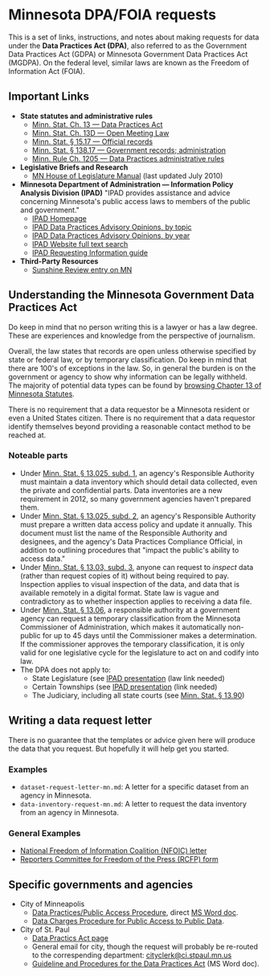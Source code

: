 # Minnesota DPA/FOIA requests

This is a set of links, instructions, and notes about making requests for data under the **Data Practices Act (DPA)**, also referred to as the Government Data Practices Act (GDPA) or Minnesota Government Data Practices Act (MGDPA).  On the federal level, similar laws are known as the Freedom of Information Act (FOIA).

## Important Links

* **State statutes and administrative rules**
    * [Minn. Stat. Ch. 13 — Data Practices Act](https://www.revisor.leg.state.mn.us/statutes/?id=13)
    * [Minn. Stat. Ch. 13D — Open Meeting Law](https://www.revisor.mn.gov/statutes/?id=13D)
    * [Minn. Stat. § 15.17 — Official records](https://www.revisor.mn.gov/statutes/?id=15.17)
    * [Minn. Stat. § 138.17 — Government records; administration](https://www.revisor.mn.gov/statutes/?id=138.17)
    * [Minn. Rule Ch. 1205 — Data Practices administrative rules](https://www.revisor.leg.state.mn.us/rules/?id=1205)
* **Legislative Briefs and Research**
    * [MN House of Legislature Manual](http://www.house.leg.state.mn.us/hrd/pubs/dataprac.pdf) (last updated July 2010)
* **Minnesota Department of Administration — Information Policy Analysis Division (IPAD)** "IPAD provides assistance and advice concerning Minnesota's public access laws to members of the public and government."
    * [IPAD Homepage](http://www.ipad.state.mn.us/)
    * [IPAD Data Practices Advisory Opinions, by topic](http://www.ipad.state.mn.us/opinions/)
    * [IPAD Data Practices Advisory Opinions, by year](http://www.ipad.state.mn.us/docs/opslistbyyear.html)
    * [IPAD Website full text search](http://search.state.mn.us/ipad/)
    * [IPAD Requesting Information guide](http://www.ipad.state.mn.us/docs/datarequestmain.html)
* **Third-Party Resources**
    * [Sunshine Review entry on MN](http://sunshinereview.org/index.php/Minnesota_Data_Practices_Act)

## Understanding the Minnesota Government Data Practices Act

Do keep in mind that no person writing this is a lawyer or has a law degree.  These are experiences and knowledge from the perspective of journalism.

Overall, the law states that records are open unless otherwise specified by state or federal law, or by temporary classification.  Do keep in mind that there are 100's of exceptions in the law.  So, in general the burden is on the government or agency to show why information can be legally withheld.  The majority of potential data types can be found by [browsing Chapter 13 of Minnesota Statutes](https://www.revisor.mn.gov/statutes/?id=13).

There is no requirement that a data requestor be a Minnesota resident or even a United States citizen.  There is no requirement that a data requestor identify themselves beyond providing a reasonable contact method to be reached at.

### Noteable parts

* Under [Minn. Stat. § 13.025, subd. 1](https://www.revisor.leg.state.mn.us/statutes/?id=13.025), an agency's Responsible Authority must maintain a data inventory which should detail data collected, even the private and confidential parts. Data inventories are a new requirement in 2012, so many government agencies haven't prepared them.
* Under [Minn. Stat. § 13.025, subd. 2](https://www.revisor.leg.state.mn.us/statutes/?id=13.025), an agency's Responsible Authority must prepare a written data access policy and update it annually. This document must list the name of the Responsible Authority and designees, and the agency's Data Practices Compliance Official, in addition to outlining procedures that "impact the public's ability to access data."
* Under [Minn. Stat. § 13.03, subd. 3](https://www.revisor.mn.gov/statutes/?id=13.03), anyone can request to *inspect* data (rather than request copies of it) without being required to pay. Inspection applies to visual inspection of the data, and data that is available remotely in a digital format.  State law is vague and contradictory as to whether inspection applies to receiving a data file.
* Under [Minn. Stat. § 13.06](https://www.revisor.mn.gov/statutes/?id=13.06), a responsible authority at a government agency can request a temporary classification from the Minnesota Commissioner of Administration, which makes it automatically non-public for up to 45 days until the Commissioner makes a determination.  If the commissioner approves the temporary classification, it is only valid for one legislative cycle for the legislature to act on and codify into law.
* The DPA does not apply to:
    * State Legislature (see [IPAD presentation](http://www.ipad.state.mn.us/docs/Can%20I%20ask%20for%20that.pdf) (law link needed)
    * Certain Townships (see [IPAD presentation](http://www.ipad.state.mn.us/docs/Can%20I%20ask%20for%20that.pdf) (link needed)
    * The Judiciary, including all state courts (see [Minn. Stat. § 13.90](https://www.revisor.leg.state.mn.us/statutes/?id=13.90#stat.13.90))

## Writing a data request letter

There is no guarantee that the templates or advice given here will produce the data that you request.  But hopefully it will help get you started.

### Examples

* ```dataset-request-letter-mn.md```: A letter for a specific dataset from an agency in Minnesota.
* ```data-inventory-request-mn.md```: A letter to request the data inventory from an agency in Minnesota.

### General Examples

* [National Freedom of Information Coalition (NFOIC) letter](http://www.nfoic.org/minnesota-sample-foia-request)
* [Reporters Committee for Freedom of the Press (RCFP) form](http://www.rcfp.org/foia-letter-generator-state?state=Minnesota)

## Specific governments and agencies

* City of Minneapolis
    * [Data Practices/Public Access Procedure](http://www.minneapolismn.gov/policies/policies_public-access-cover), direct [MS Word doc](http://www.minneapolismn.gov/www/groups/public/@clerk/documents/webcontent/convert_255906.doc).
    * [Data Charges Procedure for Public Access to Public Data](http://www.minneapolismn.gov/council/procedures/council_procedures_data-charge-guidelines).
* City of St. Paul
    * [Data Practics Act page](http://www.stpaul.gov/index.aspx?NID=187)
    * General email for city, though the request will probably be re-routed to the correspending department: [cityclerk@ci.stpaul.mn.us](mailto:cityclerk@ci.stpaul.mn.us)
    * [Guideline and Procedures for the Data Practices Act](http://www.stpaul.gov/DocumentCenter/Home/View/19805) (MS Word doc).
